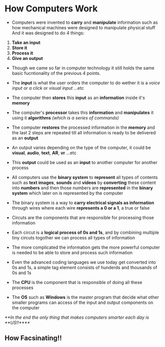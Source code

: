 # How Computers Work


* Computers were invented to **carry** and **manipulate** information such as how mechanical machines were designed to manipulate physical stuff
And it was designed to do 4 things:

1. **Take an input**
2. **Store it**
3. **Process it**
4. **Give an output**

* Though we came so far in computer technology it still holds the same basic fucntionality of the previous 4 points.

* The **input** is what the user orders the computer to do wether it is a *voice input* or *a click* or *visual input* ...etc

* The computer then **stores** this **input** as an **information** inside it's **memory**

* The computer's **processor** takes this **information** and **manipulates** it using it **algorithms** _(which is a series of commands)_

* The computer **restores** the processed information in the **memory** and the last 2 steps are repeated till all information is ready to be delivered as an **output**

* An output varies depending on the type of the computer, it could be **visual**, **audio**, **text**, **AR**, **vr** ...etc

* This **output** could be used as an **input** to another computer for another process

* All computers use the **binary system** to **represent** all types of contents such as **text images**, **sounds** and **videos** by **converting** these content into **numbers** and then those numbers are **represented** in the **binary system** which later on is represented by the computer

* The binary system is a way to **carry electrical signals as information** through wires where each wire **represents a 0 or a 1**, a true or false

* Circuts are the components that are responsible for processing those information

* Each circut is a **logical process of 0s and 1s**, and by combining multiple tiny circuts togother we can process all types of information

* The more complicated the information gets the more powerful computer is needed to be able to store and process such information

* Even the advanced coding languages we use today get converted into 0s and 1s, a simple tag element consists of hunderds and thousands of 0s and 1s

* The **CPU** is the component that is responsible of doing all these processes

* The **OS** such as **Windows** is the master program that decide what other smaller programs can access of the input and output components on the computer

_**In the end the only thing that makes computers smarter each day is **US!!****_

## How Facsinating!!


